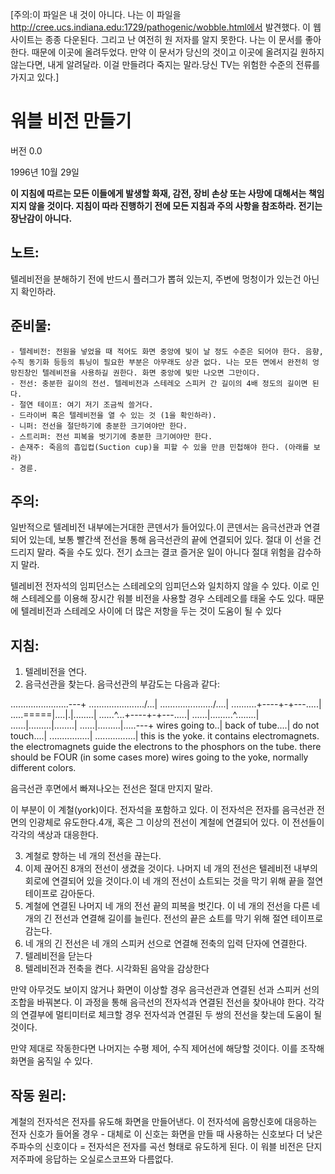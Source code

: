 \[주의:이 파일은 내 것이 아니다. 나는 이 파일을 http://cree.ucs.indiana.edu:1729/pathogenic/wobble.html에서 발견했다. 이 웹사이트는 종종 다운된다. 그리고 난 여전히 원 저자를 알지 못한다. 나는 이 문서를 좋아한다. 때문에 이곳에 올려두었다. 만약 이 문서가 당신의 것이고 이곳에 올려지길 원하지 않는다면, 내게 알려달라. 이걸 만들려다 죽지는 말라.당신 TV는 위험한 수준의 전류를 가지고 있다.\]

# 워블 비전 만들기

버전 0.0

1996년 10월 29일

**이 지침에 따르는 모든 이들에게 발생할 화재, 감전, 장비 손상 또는 사망에 대해서는 책임지지 않을 것이다. 지침이 따라 진행하기 전에 모든 지침과 주의 사항을 참조하라. 전기는 장난감이 아니다.**

## 노트:

텔레비전을 분해하기 전에 반드시 플러그가 뽑혀 있는지, 주변에 멍청이가 있는건 아닌지 확인하라.

## 준비물:

    - 텔레비전: 전원을 넣었을 때 적어도 화면 중앙에 빛이 날 정도 수준은 되어야 한다. 음향, 수직 동기화 등등의 튜닝이 필요한 부분은 아무래도 상관 없다. 나는 모든 면에서 완전히 엉망진창인 텔레비전을 사용하길 권한다. 화면 중앙에 빛만 나오면 그만이다.
    - 전선: 충분한 길이의 전선. 텔레비전과 스테레오 스피커 간 길이의 4배 정도의 길이면 된다.
    - 절연 테이프: 여기 저기 조금씩 쓸거다.
    - 드라이버 혹은 텔레비전을 열 수 있는 것 (1을 확인하라).
    - 니퍼: 전선을 절단하기에 충분한 크기여야만 한다.
    - 스트리퍼: 전선 피복을 벗기기에 충분한 크기여야만 한다.
    - 손재주: 죽음의 흡입컵(Suction cup)을 피할 수 있을 만큼 민첩해야 한다. (아래를 보라)
    - 경륜.

## 주의:

일반적으로 텔레비전 내부에는거대한 콘덴서가 들어있다.이 콘덴서는 음극선관과 연결되어 있는데, 보통 빨간색 전선을 통해 음극선관의 끝에 연결되어 있다. 절대 이 선을 건드리지 말라. 죽을 수도 있다. 전기 쇼크는 결코 즐거운 일이 아니다 절대 위험을 감수하지 말라.

텔레비전 전자석의 임피던스는 스테레오의 임피던스와 일치하지 않을 수 있다. 이로 인해 스테레오를 이용해 장시간 워블 비전을 사용할 경우 스테레오를 태울 수도 있다. 때문에 텔레비전과 스테레오 사이에 더 많은 저항을 두는 것이 도움이 될 수 있다

## 지침:

1. 텔레비전을 연다.
2. 음극선관을 찾는다. 음극선관의 부감도는 다음과 같다:

.......................---+
....................../...|
...................../....|
..........+----+-+---.....|
.....=====|....|.|........|
......^...+----+-+---.....|
......|.........^....\....|
......|.........|.....\...|
......|.........|.....---+
wires going to..|
back of tube....|
do not touch....|
................|
................|
this is the yoke.  it contains electromagnets. the electromagnets guide the electrons to the phosphors on the tube.  there should be FOUR (in some cases more) wires going to the yoke, normally different colors.

음극선관 후면에서 빠져나오는 전선은 절대 만지지 말라.

이 부분이 이 계철(york)이다. 전자석을 포함하고 있다. 이 전자석은 전자를 음극선관 전면의 인광체로 유도한다.4개, 혹은 그 이상의 전선이 계철에 연결되어 있다. 이 전선들이 각각의 색상과 대응한다.

3. 계철로 향하는 네 개의 전선을 끊는다.
4. 이제 끊어진 8개의 전선이 생겼을 것이다. 나머지 네 개의 전선은 텔레비전 내부의 회로에 연결되어 있을 것이다.이 네 개의 전선이 쇼트되는 것을 막기 위해 끝을 절연 테이프로 감아둔다.
5. 계철에 연결된 나머지 네 개의 전선 끝의 피복을 벗긴다. 이 네 개의 전선을 다른 네 개의 긴 전선과 연결해 길이를 늘린다. 전선의 끝은 쇼트를 막기 위해 절연 테이프로 감는다.
6. 네 개의 긴 전선은 네 개의 스피커 선으로 연결해 전축의 입력 단자에 연결한다.
7. 텔레비전을 닫는다
8. 텔레비전과 전축을 켠다. 시각화된 음악을 감상한다

만약 아무것도 보이지 않거나 화면이 이상할 경우 음극선관과 연결된 선과 스피커 선의 조합을 바꿔본다. 이 과정을 통해 음극선의 전자석과 연결된 전선을 찾아내야 한다. 각각의 연결부에 멀티미터로 체크할 경우 전자석과 연결된 두 쌍의 전선을 찾는데 도움이 될 것이다.

만약 제대로 작동한다면 나머지는 수평 제어, 수직 제어선에 해당할 것이다. 이를 조작해 화면을 움직일 수 있다.

## 작동 원리:

계철의 전자석은 전자를 유도해 화면을 만들어낸다. 이 전자석에 음향신호에 대응하는 전자 신호가 들어올 경우 - 대체로 이 신호는 화면을 만들 때 사용하는 신호보다 더 낮은 주파수의 신호이다 = 전자석은 전자를 곡선 형태로 유도하게 된다. 이 워블 비전은 단지 저주파에 응답하는 오실로스코프와 다름없다.
